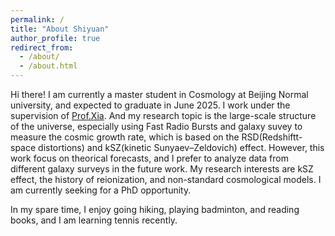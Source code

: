 ```yaml
---
permalink: /
title: "About Shiyuan"
author_profile: true
redirect_from: 
  - /about/
  - /about.html
---
```


Hi there! I am currently a master student in Cosmology at Beijing Normal university, and expected to graduate in June 2025. I work under the supervision of [Prof.Xia](https://physicsfaculty.bnu.edu.cn/teacher/247/index.html). And my research topic is the large-scale structure of the universe, especially using Fast Radio Bursts and galaxy suvey to measure the cosmic growth rate, which is based on the RSD(Redshiftt-space distortions) and kSZ(kinetic Sunyaev–Zeldovich) effect. However, this work focus on theorical forecasts, and I prefer to analyze data from different galaxy surveys in the future work. My research interests are kSZ effect, the history of reionization, and non-standard cosmological models. I am currently seeking for a PhD opportunity.

In my spare time, I enjoy going hiking, playing badminton, and reading books, and I am learning tennis recently.
